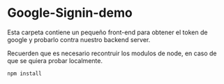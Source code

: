 # Google-Signin-demo

Esta carpeta contiene un pequeño front-end para obtener el token de google y probarlo contra nuestro backend server.

Recuerden que es necesario recontruir los modulos de node, en caso de que se quiera probar localmente.

```
npm install
```